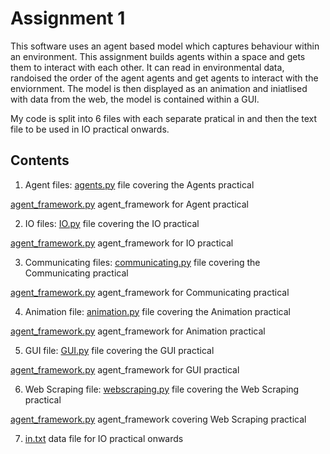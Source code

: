 # Assignment 1

This software uses an agent based model which captures behaviour within an environment. This assignment builds agents within a space and gets them to interact with each other. It can read in environmental data, randoised the order of the agent agents and get agents to interact with the enviornment. The model is then displayed as an animation and iniatlised with data from the web, the model is contained within a GUI.

My code is split into 6 files with each separate pratical in and then the text file to be used in IO practical onwards.

## Contents
1) Agent files: [agents.py](https://github.com/eleanorb19/eleanorb19.github.io/blob/62231a945345df19619f43a9e16b0bb8b447d958/agents.py) file covering the Agents practical

[agent_framework.py](https://github.com/eleanorb19/eleanorb19.github.io/blob/62231a945345df19619f43a9e16b0bb8b447d958/Agent/agents_framework.py) agent_framework for Agent practical

2) IO files: [IO.py](https://github.com/eleanorb19/eleanorb19.github.io/blob/62231a945345df19619f43a9e16b0bb8b447d958/IO/IO.py) file covering the IO practical

[agent_framework.py](https://github.com/eleanorb19/eleanorb19.github.io/blob/62231a945345df19619f43a9e16b0bb8b447d958/IO/agent_framework.py) agent_framework for IO practical

3) Communicating files: [communicating.py](https://github.com/eleanorb19/eleanorb19.github.io/blob/62231a945345df19619f43a9e16b0bb8b447d958/Communicating/communicating.py) file covering the Communicating practical

[agent_framework.py](https://github.com/eleanorb19/eleanorb19.github.io/blob/62231a945345df19619f43a9e16b0bb8b447d958/Communicating/agent_framework.py) agent_framework for Communicating practical

4) Animation file: [animation.py](https://github.com/eleanorb19/eleanorb19.github.io/blob/62231a945345df19619f43a9e16b0bb8b447d958/animation/animation.py) file covering the Animation practical

[agent_framework.py](https://github.com/eleanorb19/eleanorb19.github.io/blob/62231a945345df19619f43a9e16b0bb8b447d958/animation/agent_framework.py) agent_framework for Animation practical

5) GUI file: [GUI.py](https://github.com/eleanorb19/eleanorb19.github.io/blob/62231a945345df19619f43a9e16b0bb8b447d958/GUI/GUI.py) file covering the GUI practical

[agent_framework.py](https://github.com/eleanorb19/eleanorb19.github.io/blob/62231a945345df19619f43a9e16b0bb8b447d958/GUI/agent_framework.py) agent_framework for GUI practical

6) Web Scraping file: [webscraping.py](https://github.com/eleanorb19/eleanorb19.github.io/blob/62231a945345df19619f43a9e16b0bb8b447d958/WebScraping/webscraping.py) file covering the Web Scraping practical

[agent_framework.py](https://github.com/eleanorb19/eleanorb19.github.io/blob/62231a945345df19619f43a9e16b0bb8b447d958/WebScraping/agent_framework.py) agent_framework covering Web Scraping practical

7) [in.txt](https://github.com/eleanorb19/eleanorb19.github.io/blob/bae5e43df58f38fc9224b45dc1403dde3319ce49/in.txt) data file for IO practical onwards
